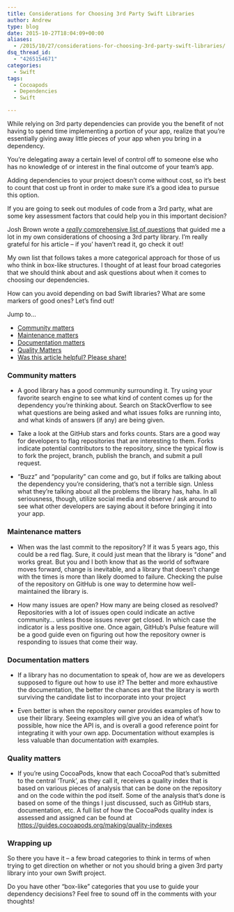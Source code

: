 ```yaml
---
title: Considerations for Choosing 3rd Party Swift Libraries
author: Andrew
type: blog
date: 2015-10-27T18:04:09+00:00
aliases:
  - /2015/10/27/considerations-for-choosing-3rd-party-swift-libraries/
dsq_thread_id:
  - "4265154671"
categories:
  - Swift
tags:
  - Cocoapods
  - Dependencies
  - Swift

---
```

While relying on 3rd party dependencies can provide you the benefit of not having to spend time implementing a portion of your app, realize that you’re essentially giving away little pieces of your app when you bring in a dependency.

You’re delegating away a certain level of control off to someone else who has no knowledge of or interest in the final outcome of your team’s app.

Adding dependencies to your project doesn’t come without cost, so it’s best to count that cost up front in order to make sure it’s a good idea to pursue this option.

If you are going to seek out modules of code from a 3rd party, what are some key assessment factors that could help you in this important decision?

Josh Brown wrote a [_really_ comprehensive list of questions][1] that guided me a lot in my own considerations of choosing a 3rd party library. I&#8217;m really grateful for his article &#8211; if you&#8217; haven&#8217;t read it, go check it out!

My own list that follows takes a more categorical approach for those of us who think in box-like structures. I thought of at least four broad categories that we should think about and ask questions about when it comes to choosing our dependencies.

How can you avoid depending on bad Swift libraries? What are some markers of good ones? Let&#8217;s find out!

<div class="resources">
  <div class="resources-header">
    Jump to&#8230;
  </div>
  
  <ul class="resources-content">
    <li>
      <a href="#community">Community matters</a>
    </li>
    <li>
      <a href="#maintenance">Maintenance matters</a>
    </li>
    <li>
      <a href="#documentation">Documentation matters</a>
    </li>
    <li>
      <a href="#quality">Quality Matters</a>
    </li>
    <li>
      <a href="#share">Was this article helpful? Please share!</a>
    </li>
  </ul>
</div>

<a name="community" class="jump-target"></a>

### Community matters

  * A good library has a good community surrounding it. Try using your favorite search engine to see what kind of content comes up for the dependency you’re thinking about. Search on StackOverflow to see what questions are being asked and what issues folks are running into, and what kinds of answers (if any) are being given.</p> 
  * Take a look at the GitHub stars and forks counts. Stars are a good way for developers to flag repositories that are interesting to them. Forks indicate potential contributors to the repository, since the typical flow is to fork the project, branch, publish the branch, and submit a pull request.

  * “Buzz” and “popularity” can come and go, but if folks are talking about the dependency you’re considering, that’s not a terrible sign. Unless what they’re talking about all the problems the library has, haha. In all seriousness, though, utilize social media and observe / ask around to see what other developers are saying about it before bringing it into your app.

<a name="maintenance" class="jump-target"></a>

### Maintenance matters

  * When was the last commit to the repository? If it was 5 years ago, this could be a red flag. Sure, it could just mean that the library is “done” and works great. But you and I both know that as the world of software moves forward, change is inevitable, and a library that doesn’t change with the times is more than likely doomed to failure. Checking the pulse of the repository on GitHub is one way to determine how well-maintained the library is.</p> 
  * How many issues are open? How many are being closed as resolved? Repositories with a lot of issues open could indicate an active community… unless those issues never get closed. In which case the indicator is a less positive one. Once again, GitHub’s Pulse feature will be a good guide even on figuring out how the repository owner is responding to issues that come their way.

<a name="documentation" class="jump-target"></a>

### Documentation matters

  * If a library has no documentation to speak of, how are we as developers supposed to figure out how to use it? The better and more exhaustive the documentation, the better the chances are that the library is worth surviving the candidate list to incorporate into your project</p> 
  * Even better is when the repository owner provides examples of how to use their library. Seeing examples will give you an idea of what’s possible, how nice the API is, and is overall a good reference point for integrating it with your own app. Documentation without examples is less valuable than documentation _with_ examples.

<a name="quality" class="jump-target"></a>

### Quality matters

  * If you&#8217;re using CocoaPods, know that each CocoaPod that’s submitted to the central ‘Trunk’, as they call it, receives a quality index that is based on various pieces of analysis that can be done on the repository and on the code within the pod itself. Some of the analysis that’s done is based on some of the things I just discussed, such as GitHub stars, documentation, etc. A full list of how the CocoaPods quality index is assessed and assigned can be found at <https://guides.cocoapods.org/making/quality-indexes>

### Wrapping up

So there you have it &#8211; a few broad categories to think in terms of when trying to get direction on whether or not you should bring a given 3rd party library into your own Swift project.

Do you have other &#8220;box-like&#8221; categories that you use to guide your dependency decisions? Feel free to sound off in the comments with your thoughts!

<a name="share" class="jump-target"></a>

 [1]: http://roadfiresoftware.com/2015/08/save-your-future-self-from-broken-apps/